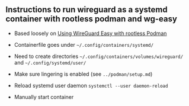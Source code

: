 ## Instructions to run wireguard as a systemd container with rootless podman and wg-easy

- Based loosely on [Using WireGuard Easy with rootless Podman](https://github.com/wg-easy/wg-easy/wiki/Using-WireGuard-Easy-with-rootless-Podman-%28incl.-Kubernetes-yaml-file-generation%29)

- Containerfile goes under `~/.config/containers/systemd/`
- Need to create directories `~/.config/containers/volumes/wireguard/` and `~/.config/systemd/user/`
- Make sure lingering is enabled (see `../podman/setup.md`)
- Reload systemd user daemon `systemctl --user daemon-reload`
- Manually start container